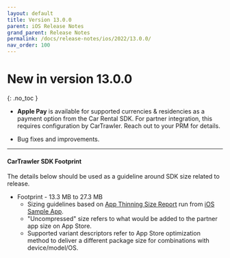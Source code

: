 ```yaml
---
layout: default
title: Version 13.0.0
parent: iOS Release Notes
grand_parent: Release Notes
permalink: /docs/release-notes/ios/2022/13.0.0/
nav_order: 100
---
```


# New in version 13.0.0

{: .no_toc }

* **Apple Pay** is available for supported currencies & residencies as a payment option from the Car Rental SDK. For partner integration, this requires configuration by CarTrawler. Reach out to your PRM for details.

* Bug fixes and improvements.

---
#### CarTrawler SDK Footprint
The details below should be used as a guideline around SDK size related to release.
* Footprint - 13.3 MB to 27.3 MB
    * Sizing guidelines based on <a href="https://github.com/cartrawler/cartrawler.github.io/blob/master/ios-report.txt" target="_blank">App Thinning Size Report</a> run from <a href="https://github.com/cartrawler/cartrawler-ios-integration" target="_blank">iOS Sample App</a>.
    * "Uncompressed" size refers to what would be added to the partner app size on App Store.
    * Supported variant descriptors refer to App Store optimization method to deliver a different package size for combinations with device/model/OS.
